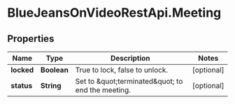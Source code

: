 # BlueJeansOnVideoRestApi.Meeting

## Properties
Name | Type | Description | Notes
------------ | ------------- | ------------- | -------------
**locked** | **Boolean** | True to lock, false to unlock. | [optional] 
**status** | **String** | Set to \&quot;terminated\&quot; to end the meeting. | [optional] 


